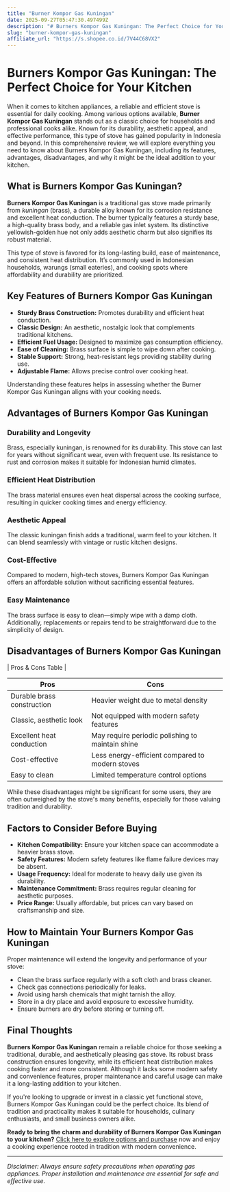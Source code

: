 ```yaml
---
title: "Burner Kompor Gas Kuningan"
date: 2025-09-27T05:47:30.497499Z
description: "# Burners Kompor Gas Kuningan: The Perfect Choice for Your Kitchen..."
slug: "burner-kompor-gas-kuningan"
affiliate_url: "https://s.shopee.co.id/7V44C68VX2"
---
```

# Burners Kompor Gas Kuningan: The Perfect Choice for Your Kitchen

When it comes to kitchen appliances, a reliable and efficient stove is essential for daily cooking. Among various options available, **Burner Kompor Gas Kuningan** stands out as a classic choice for households and professional cooks alike. Known for its durability, aesthetic appeal, and effective performance, this type of stove has gained popularity in Indonesia and beyond. In this comprehensive review, we will explore everything you need to know about Burners Kompor Gas Kuningan, including its features, advantages, disadvantages, and why it might be the ideal addition to your kitchen.

## What is Burners Kompor Gas Kuningan?

**Burners Kompor Gas Kuningan** is a traditional gas stove made primarily from *kuningan* (brass), a durable alloy known for its corrosion resistance and excellent heat conduction. The burner typically features a sturdy base, a high-quality brass body, and a reliable gas inlet system. Its distinctive yellowish-golden hue not only adds aesthetic charm but also signifies its robust material.

This type of stove is favored for its long-lasting build, ease of maintenance, and consistent heat distribution. It’s commonly used in Indonesian households, warungs (small eateries), and cooking spots where affordability and durability are prioritized.

## Key Features of Burners Kompor Gas Kuningan

- **Sturdy Brass Construction:** Promotes durability and efficient heat conduction.
- **Classic Design:** An aesthetic, nostalgic look that complements traditional kitchens.
- **Efficient Fuel Usage:** Designed to maximize gas consumption efficiency.
- **Ease of Cleaning:** Brass surface is simple to wipe down after cooking.
- **Stable Support:** Strong, heat-resistant legs providing stability during use.
- **Adjustable Flame:** Allows precise control over cooking heat.

Understanding these features helps in assessing whether the Burner Kompor Gas Kuningan aligns with your cooking needs.

## Advantages of Burners Kompor Gas Kuningan

### Durability and Longevity
Brass, especially kuningan, is renowned for its durability. This stove can last for years without significant wear, even with frequent use. Its resistance to rust and corrosion makes it suitable for Indonesian humid climates.

### Efficient Heat Distribution
The brass material ensures even heat dispersal across the cooking surface, resulting in quicker cooking times and energy efficiency.

### Aesthetic Appeal
The classic kuningan finish adds a traditional, warm feel to your kitchen. It can blend seamlessly with vintage or rustic kitchen designs.

### Cost-Effective
Compared to modern, high-tech stoves, Burners Kompor Gas Kuningan offers an affordable solution without sacrificing essential features.

### Easy Maintenance
The brass surface is easy to clean—simply wipe with a damp cloth. Additionally, replacements or repairs tend to be straightforward due to the simplicity of design.

## Disadvantages of Burners Kompor Gas Kuningan

| Pros & Cons Table |

| **Pros** | **Cons** |
|------------|--------------|
| Durable brass construction | Heavier weight due to metal density |
| Classic, aesthetic look | Not equipped with modern safety features |
| Excellent heat conduction | May require periodic polishing to maintain shine |
| Cost-effective | Less energy-efficient compared to modern stoves |
| Easy to clean | Limited temperature control options |

While these disadvantages might be significant for some users, they are often outweighed by the stove's many benefits, especially for those valuing tradition and durability.

## Factors to Consider Before Buying

- **Kitchen Compatibility:** Ensure your kitchen space can accommodate a heavier brass stove.
- **Safety Features:** Modern safety features like flame failure devices may be absent.
- **Usage Frequency:** Ideal for moderate to heavy daily use given its durability.
- **Maintenance Commitment:** Brass requires regular cleaning for aesthetic purposes.
- **Price Range:** Usually affordable, but prices can vary based on craftsmanship and size.

## How to Maintain Your Burners Kompor Gas Kuningan

Proper maintenance will extend the longevity and performance of your stove:

- Clean the brass surface regularly with a soft cloth and brass cleaner.
- Check gas connections periodically for leaks.
- Avoid using harsh chemicals that might tarnish the alloy.
- Store in a dry place and avoid exposure to excessive humidity.
- Ensure burners are dry before storing or turning off.

## Final Thoughts

**Burners Kompor Gas Kuningan** remain a reliable choice for those seeking a traditional, durable, and aesthetically pleasing gas stove. Its robust brass construction ensures longevity, while its efficient heat distribution makes cooking faster and more consistent. Although it lacks some modern safety and convenience features, proper maintenance and careful usage can make it a long-lasting addition to your kitchen.

If you're looking to upgrade or invest in a classic yet functional stove, Burners Kompor Gas Kuningan could be the perfect choice. Its blend of tradition and practicality makes it suitable for households, culinary enthusiasts, and small business owners alike.

**Ready to bring the charm and durability of Burners Kompor Gas Kuningan to your kitchen?** [Click here to explore options and purchase](https://s.shopee.co.id/7V44C68VX2) now and enjoy a cooking experience rooted in tradition with modern convenience.

---

*Disclaimer: Always ensure safety precautions when operating gas appliances. Proper installation and maintenance are essential for safe and effective use.*